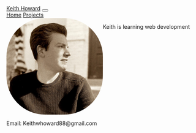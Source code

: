 <head>
        <title>Keith Howard's Portfolio</title>
        <link href="https://cdn.jsdelivr.net/npm/bootstrap@5.1.3/dist/css/bootstrap.min.css" rel="stylesheet" integrity="sha384-    1BmE4kWBq78iYhFldvKuhfTAU6auU8tT94WrHftjDbrCEXSU1oBoqyl2QvZ6jIW3" crossorigin="anonymous">
        <style>
                #landingGrid {
                display: grid;
                grid-template-columns: 1fr 1fr;
                grid-templat-rows: 1fr ;
                }
                img {
                border-radius: 40%;
                }
        </style>
</head>
<body>
        <nav class="navbar navbar-expand-lg navbar-light bg-light">
            <div class="container-fluid">
              <a class="navbar-brand" href="https://github.com/Keith-Howard">Keith Howard</a>
              <button class="navbar-toggler" type="button" data-bs-toggle="collapse" data-bs-target="#navbarNavAltMarkup" aria-controls="navbarNavAltMarkup" aria-expanded="false" aria-label="Toggle navigation">
                <span class="navbar-toggler-icon"></span>
              </button>
              <div class="collapse navbar-collapse" id="navbarNavAltMarkup">
                <div class="navbar-nav">
                  <a class="nav-link active" aria-current="page" href="#" onClick='getLandingPage()'>Home</a>
                  <a class="nav-link" href="#" onClick='getProjectsPage()'>Projects</a>
                </div>
              </div>
            </div>
        </nav>
  <div id="landingGrid">
          <img src="githubpicture.jpeg"/>
          <p>Keith is learning web development</p>
  </div>
  <div id="contactInfo">
          <footer>
                  <p>Email: Keithwhoward88@gmail.com</p>
          </footer>
  </div>
  <script>
          let landingGrid = document.getElementById('landingGrid');
          
          function getLandingPage() {
                landingGrid.innerHTML = '<img src="githubpicture.jpeg"/>
                                   <p>Keith is learning web development</p>';
          }
          
          function getProjectsPage() {
                let p = document.createElement('p');
                p.innerHTML = 'Projects Page';
                landingGrid.innerHTML = '';
                landingGrid.appendChild(p);
          }
  </script>
</body>
